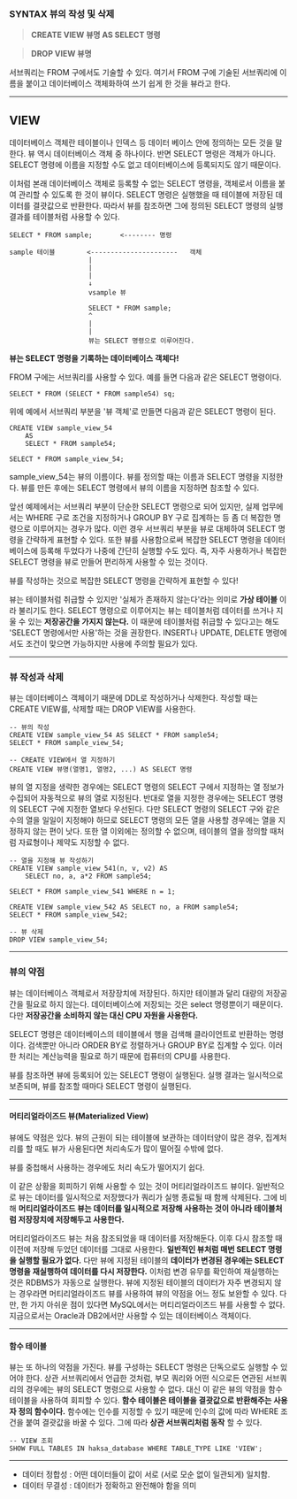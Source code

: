 
### SYNTAX 뷰의 작성 및 삭제

> **CREATE VIEW 뷰명 AS SELECT 명령**

> **DROP VIEW 뷰명**

서브쿼리는 FROM 구에서도 기술할 수 있다. 여기서 FROM 구에 기술된 서브쿼리에 이름을 붙이고 데이터베이스 객체화하여 쓰기 쉽게 한 것을 뷰라고 한다.

--- 

## VIEW
데이터베이스 객체란 테이블이나 인덱스 등 데이터 베이스 안에 정의하는 모든 것을 말한다. 뷰 역시 데이터베이스 객체 중 하나이다. 반면 SELECT 명령은 객체가 아니다. SELECT 명령에 이름을 지정할 수도 없고 데이터베이스에 등록되지도 않기 때문이다.

이처럼 본래 데이터베이스 객체로 등록할 수 없는 SELECT 명령을, 객체로서 이름을 붙여 관리할 수 있도록 한 것이 뷰이다. SELECT 명령은 실행했을 때 테이블에 저장된 데이터를 결괏값으로 반환한다. 따라서 뷰를 참조하면 그에 정의된 SELECT 명령의 실행결과를 테이블처럼 사용할 수 있다.


```
SELECT * FROM sample;		<-------- 명령

sample 테이블        <---------------------- 	객체
				 	|
					|
					|
					↓
					vsample 뷰

					SELECT * FROM sample;
					^
					|
					|
					뷰는 SELECT 명령으로 이루어진다.
```

**뷰는 SELECT 명령을 기록하는 데이터베이스 객체다!**

FROM 구에는 서브쿼리를 사용할 수 있다. 예를 들면 다음과 같은 SELECT 명령이다.

```
SELECT * FROM (SELECT * FROM sample54) sq; 
```

위에 예에서 서브쿼리 부분을 '뷰 객체'로 만들면 다음과 같은 SELECT 명령이 된다.

```
CREATE VIEW sample_view_54 
    AS 
    SELECT * FROM sample54;

SELECT * FROM sample_view_54;
```

sample_view_54는 뷰의 이름이다. 뷰를 정의할 때는 이름과 SELECT 명령을 지정한다. 뷰를 만든 후에는 SELECT 명령에서 뷰의 이름을 지정하면 참조할 수 있다.

앞선 예제에서는 서브쿼리 부분이 단순한 SELECT 명령으로 되어 있지만, 실제 업무에서는 WHERE 구로 조건을 지정하거나 GROUP BY 구로 집계하는 등 좀 더 복잡한 명령으로 이루어지는 경우가 많다. 이런 경우 서브쿼리 부분을 뷰로 대체하여 SELECT 명령을 간략하게 표현할 수 있다. 또한 뷰를 사용함으로써 복잡한 SELECT 명령을 데이터베이스에 등록해 두었다가 나중에 간단히 실행할 수도 있다. 즉, 자주 사용하거나 복잡한 SELECT 명령을 뷰로 만들어 편리하게 사용할 수 있는 것이다.

뷰를 작성하는 것으로 복잡한 SELECT 명령을 간략하게 표현할 수 있다!

뷰는 테이블처럼 취급할 수 있지만 '실체가 존재하지 않는다'라는 의미로 **가상 테이블** 이라 불리기도 한다. SELECT 명령으로 이루어지는 뷰는 테이블처럼 데이터를 쓰거나 지울 수 있는 **저장공간을 가지지 않는다.** 이 때문에 테이블처럼 취급할 수 있다고는 해도 'SELECT 명령에서만 사용'하는 것을 권장한다. INSERT나 UPDATE, DELETE 명령에서도 조건이 맞으면 가능하지만 사용에 주의할 필요가 있다.

---

### 뷰 작성과 삭제

뷰는 데이터베이스 객체이기 때문에 DDL로 작성하거나 삭제한다. 작성할 때는 CREATE VIEW를, 삭제할 때는 DROP VIEW를 사용한다.

```
-- 뷰의 작성
CREATE VIEW sample_view_54 AS SELECT * FROM sample54;
SELECT * FROM sample_view_54;

-- CREATE VIEW에서 열 지정하기
CREATE VIEW 뷰명(열명1, 열명2, ...) AS SELECT 명령
```

뷰의 열 지정을 생략한 경우에는 SELECT 명령의 SELECT 구에서 지정하는 열 정보가 수집되어 자동적으로 뷰의 열로 지정된다. 반대로 열을 지정한 경우에는 SELECT 명령의 SELECT 구에 지정한 열보다 우선된다. 다만 SELECT 명령의 SELECT 구와 같은 수의 열을 일일이 지정해야 하므로 SELECT 명령의 모든 열을 사용할 경우에는 열을 지정하지 않는 편이 낫다. 또한 열 이외에는 정의할 수 없으며, 테이블의 열을 정의할 때처럼 자료형이나 제약도 지정할 수 없다.

```
-- 열을 지정해 뷰 작성하기
CREATE VIEW sample_view_541(n, v, v2) AS
	SELECT no, a, a*2 FROM sample54;

SELECT * FROM sample_view_541 WHERE n = 1;

CREATE VIEW sample_view_542 AS SELECT no, a FROM sample54;
SELECT * FROM sample_view_542;

-- 뷰 삭제
DROP VIEW sample_view_54;
```

---

### 뷰의 약점

뷰는 데이터베이스 객체로서 저장장치에 저장된다. 하지만 테이블과 달리 대량의 저장공간을 필요로 하지 않는다. 데이터베이스에 저장되는 것은 select 명령뿐이기 때문이다. 다만 **저장공간을 소비하지 않는 대신 CPU 자원을 사용한다.**

SELECT 명령은 데이터베이스의 테이블에서 행을 검색해 클라이언트로 반환하는 명령이다. 검색뿐만 아니라 ORDER BY로 정렬하거나 GROUP BY로 집계할 수 있다. 이러한 처리는 계산능력을 필요로 하기 때문에 컴퓨터의 CPU를 사용한다.

뷰를 참조하면 뷰에 등록되어 있는 SELECT 명령이 실행된다. 실행 결과는 일시적으로 보존되며, 뷰를 참조할 때마다 SELECT 명령이 실행된다.

--- 

#### 머티리얼라이즈드 뷰(Materialized View)

뷰에도 약점은 있다. 뷰의 근원이 되는 테이블에 보관하는 데이터양이 많은 경우, 집계처리를 할 때도 뷰가 사용된다면 처리속도가 많이 떨어질 수밖에 없다. 

뷰를 중첩해서 사용하는 경우에도 처리 속도가 떨어지기 쉽다.

이 같은 상황을 회피하기 위해 사용할 수 있는 것이 머티리얼라이즈드 뷰이다. 일반적으로 뷰는 데이터를 일시적으로 저장했다가 쿼리가 실행 종료될 때 함께 삭제된다. 그에 비해 **머티리얼라이즈드 뷰는 데이터를 일시적으로 저장해 사용하는 것이 아니라 테이블처럼 저장장치에 저장해두고 사용한다.**

머티리얼라이즈드 뷰는 처음 참조되었을 때 데이터를 저장해둔다. 이후 다시 참조할 때 이전에 저장해 두었던 데이터를 그대로 사용한다. **일반적인 뷰처럼 매번 SELECT 명령을 실행할 필요가 없다.** 다만 뷰에 지정된 테이블의 **데이터가 변경된 경우에는 SELECT 명령을 재실행하여 데이터를 다시 저장한다.** 이처럼 변경 유무를 확인하여 재실행하는 것은 RDBMS가 자동으로 실행한다. 뷰에 지정된 테이블의 데이터가 자주 변경되지 않는 경우라면 머티리얼라이즈드 뷰를 사용하여 뷰의 약점을 어느 정도 보완할 수 있다. 다만, 한 가지 아쉬운 점이 있다면 MySQL에서는 머티리얼라이즈드 뷰를 사용할 수 없다. 지금으로서는 Oracle과 DB2에서만 사용할 수 있는 데이터베이스 객체이다.

---

#### 함수 테이블

뷰는 또 하나의 약점을 가진다. 뷰를 구성하는 SELECT 명령은 단독으로도 실행할 수 있어야 한다. 상관 서브쿼리에서 언급한 것처럼, 부모 쿼리와 어떤 식으로든 연관된 서브쿼리의 경우에는 뷰의 SELECT 명령으로 사용할 수 없다. 대신 이 같은 뷰의 약점을 함수 테이블을 사용하여 회피할 수 있다. **함수 테이블은 테이블을 결괏값으로 반환해주는 사용자 정의 함수이다.** 함수에는 인수를 지정할 수 있기 때문에 인수의 값에 따라 WHERE 조건을 붙여 결괏값을 바꿀 수 있다. 그에 따라 **상관 서브쿼리처럼 동작** 할 수 있다.

```
-- VIEW 조회
SHOW FULL TABLES IN haksa_database WHERE TABLE_TYPE LIKE 'VIEW';
```

---

* 데이터 정합성 : 어떤 데이터들이 값이 서로 (서로 모순 없이 일관되게) 일치함.
* 데이터 무결성 : 데이터가 정확하고 완전해야 함을 의미